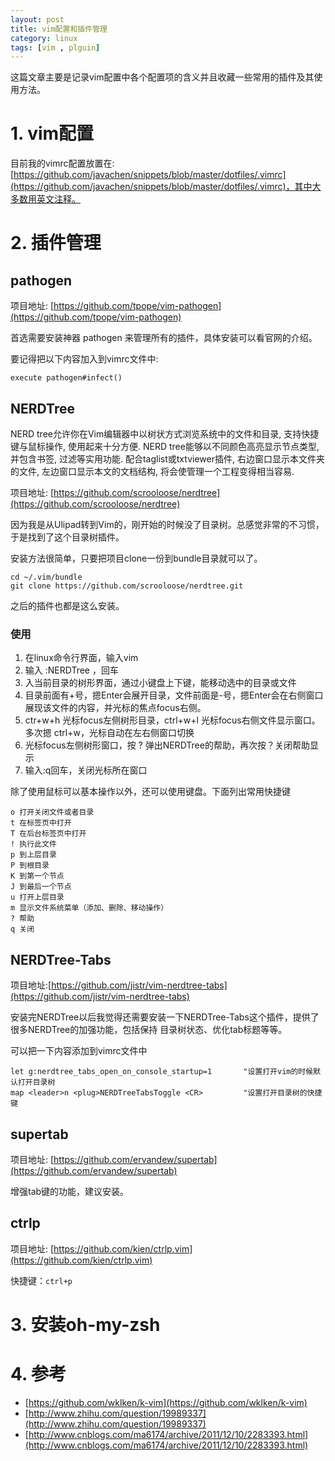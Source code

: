 ```yaml
---
layout: post
title: vim配置和插件管理
category: linux
tags: [vim , plguin]
---
```


这篇文章主要是记录vim配置中各个配置项的含义并且收藏一些常用的插件及其使用方法。

# 1. vim配置

目前我的vimrc配置放置在:[https://github.com/javachen/snippets/blob/master/dotfiles/.vimrc](https://github.com/javachen/snippets/blob/master/dotfiles/.vimrc)，其中大多数用英文注释。

# 2. 插件管理

## pathogen

项目地址:	[https://github.com/tpope/vim-pathogen](https://github.com/tpope/vim-pathogen)

首选需要安装神器 pathogen 来管理所有的插件，具体安装可以看官网的介绍。

要记得把以下内容加入到vimrc文件中:

```
execute pathogen#infect()
```
<!-- more -->

## NERDTree

NERD tree允许你在Vim编辑器中以树状方式浏览系统中的文件和目录, 支持快捷键与鼠标操作, 使用起来十分方便. NERD tree能够以不同颜色高亮显示节点类型, 并包含书签, 过滤等实用功能. 配合taglist或txtviewer插件, 右边窗口显示本文件夹的文件, 左边窗口显示本文的文档结构, 将会使管理一个工程变得相当容易.

项目地址:	[https://github.com/scrooloose/nerdtree](https://github.com/scrooloose/nerdtree)

因为我是从Ulipad转到Vim的，刚开始的时候没了目录树。总感觉非常的不习惯，于是找到了这个目录树插件。

安装方法很简单，只要把项目clone一份到bundle目录就可以了。

```
cd ~/.vim/bundle
git clone https://github.com/scrooloose/nerdtree.git
```

之后的插件也都是这么安装。

### 使用

1. 在linux命令行界面，输入vim
2. 输入  :NERDTree ，回车
3. 入当前目录的树形界面，通过小键盘上下键，能移动选中的目录或文件
4. 目录前面有+号，摁Enter会展开目录，文件前面是-号，摁Enter会在右侧窗口展现该文件的内容，并光标的焦点focus右侧。
5. ctr+w+h  光标focus左侧树形目录，ctrl+w+l 光标focus右侧文件显示窗口。多次摁 ctrl+w，光标自动在左右侧窗口切换
6. 光标focus左侧树形窗口，按 ? 弹出NERDTree的帮助，再次按？关闭帮助显示
7. 输入:q回车，关闭光标所在窗口

除了使用鼠标可以基本操作以外，还可以使用键盘。下面列出常用快捷键

```
o 打开关闭文件或者目录
t 在标签页中打开
T 在后台标签页中打开
! 执行此文件
p 到上层目录
P 到根目录
K 到第一个节点
J 到最后一个节点
u 打开上层目录
m 显示文件系统菜单（添加、删除、移动操作）
? 帮助
q 关闭
```

## NERDTree-Tabs

项目地址:[https://github.com/jistr/vim-nerdtree-tabs](https://github.com/jistr/vim-nerdtree-tabs)

安装完NERDTree以后我觉得还需要安装一下NERDTree-Tabs这个插件，提供了很多NERDTree的加强功能，包括保持 目录树状态、优化tab标题等等。

可以把一下内容添加到vimrc文件中

```
let g:nerdtree_tabs_open_on_console_startup=1       "设置打开vim的时候默认打开目录树
map <leader>n <plug>NERDTreeTabsToggle <CR>         "设置打开目录树的快捷键
```

## supertab

项目地址:	[https://github.com/ervandew/supertab](https://github.com/ervandew/supertab)

增强tab键的功能，建议安装。

## ctrlp

项目地址:	[https://github.com/kien/ctrlp.vim](https://github.com/kien/ctrlp.vim)

快捷键：`ctrl+p`

# 3. 安装oh-my-zsh

# 4. 参考

- [https://github.com/wklken/k-vim](https://github.com/wklken/k-vim)
- [http://www.zhihu.com/question/19989337](http://www.zhihu.com/question/19989337)
- [http://www.cnblogs.com/ma6174/archive/2011/12/10/2283393.html](http://www.cnblogs.com/ma6174/archive/2011/12/10/2283393.html)
